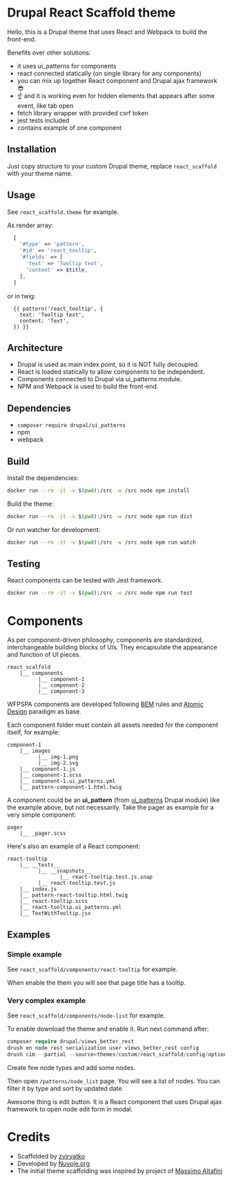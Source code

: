 # Drupal React Scaffold theme

Hello, this is a Drupal theme that uses React and Webpack to build the front-end.

Benefits over other solutions:

* it uses ui_patterns for components
* react connected statically (on single library for any components)
* you can mix up together React component and Drupal ajax framework 😎
* ☝️ and it is working even for hidden elements that appears after some event, like tab open
* fetch library wrapper with provided csrf token
* jest tests included
* contains example of one component

## Installation

Just copy structure to your custom Drupal theme, replace `react_scaffold` with your theme name.

## Usage

See `react_scaffold.theme` for example.

As render array:

```php
  [
    '#type' => 'pattern',
    '#id' => 'react_tooltip',
    '#fields' => [
      'text' => 'Tooltip text',
      'content' => $title,
    ],
  ]
```

or in twig:

```twig
  {{ pattern('react_tooltip', {
    text: 'Tooltip text',
    content: 'Text',
  }) }}
```

## Architecture

* Drupal is used as main index point, so it is NOT fully decoupled.
* React is loaded statically to allow components to be independent.
* Components connected to Drupal via ui_patterns module.
* NPM and Webpack is used to build the front-end.

## Dependencies

* `composer require drupal/ui_patterns`
* npm
* webpack

## Build

Install the dependencies:

```bash
docker run --rm -it -v $(pwd):/src -w /src node npm install
```

Build the theme:

```bash
docker run --rm -it -v $(pwd):/src -w /src node npm run dist
```

Or run watcher for development:

```bash
docker run --rm -it -v $(pwd):/src -w /src node npm run watch
```

## Testing

React components can be tested with Jest framework.

```bash
docker run --rm -it -v $(pwd):/src -w /src node npm run test
```

# Components

As per component-driven philosophy, components are standardized, interchangeable building blocks of UIs. They
encapsulate the appearance and function of UI pieces.

```
react_scalfold
    |__ components
          |__ component-1
          |__ component-2
          |__ component-3
```

WFPSPA components are developed following [BEM](http://getbem.com/) rules
and [Atomic Design](https://bradfrost.com/blog/post/atomic-web-design/) paradigm as base.

Each component folder must contain all assets needed for the component itself, for example:

```
component-1
    |__ images
          |__ img-1.png
          |__ img-2.svg
    |__ component-1.js
    |__ component-1.scss
    |__ component-1.ui_patterns.yml
    |__ pattern-component-1.html.twig
```

A component could be an **ui_pattern** (from [ui_patterns](https://www.drupal.org/project/ui_patterns) Drupal module)
like the example above, but not necessarily. Take the pager as example for a very simple component:

```
pager
    |__ _pager.scss
```

Here's also an example of a React component:

```
react-tooltip
    |__ __tests__
          |__ __snapshots__
                 |__ react-tooltip.test.js.snap
          |__ react-tooltip.test.js
    |__ index.js
    |__ pattern-react-tooltip.html.twig
    |__ react-tooltip.scss
    |__ react-tooltip.ui_patterns.yml
    |__ TextWithTooltip.jsx
```

## Examples

### Simple example

See `react_scaffold/components/react-tooltip` for example.

When enable the them you will see that page title has a tooltip.

### Very complex example

See `react_scaffold/components/node-list` for example.

To enable download the theme and enable it. Run next command after:

```php
composer require drupal/views_better_rest
drush en node rest serialization user views_better_rest config
drush cim --partial --source=themes/custom/react_scaffold/config/optional/
```

Create few node types and add some nodes.

Then open `/patterns/node_list` page. You will see a list of nodes. You can filter it by type and sort by updated date.

Awesome thing is edit button. It is a React component that uses Drupal ajax framework to open node edit form in modal.

# Credits

- Scaffolded by [zviryatko](https://github.com/zviryatko)
- Developed by [Nuvole.org](https://nuvole.org)
- The initial theme scaffolding was inspired by project of [Massimo Altafini](massimo@nuvole.org)
